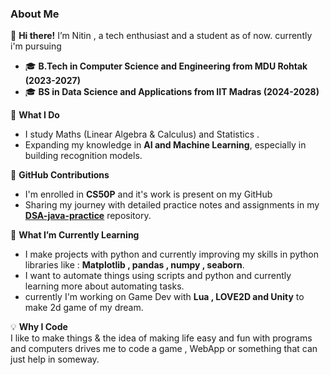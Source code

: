 ### **About Me**  
👋 **Hi there!** I’m Nitin , a tech enthusiast and a student as of now.
currently i'm pursuing 
- 🎓 **B.Tech in Computer Science and Engineering from MDU Rohtak (2023-2027)**  
- 🎓 **BS in Data Science and Applications from IIT Madras (2024-2028)**  

🌟 **What I Do**  
- I study Maths (Linear Algebra & Calculus) and Statistics .
- Expanding my knowledge in **AI and Machine Learning**, especially in building recognition models.  

📂 **GitHub Contributions**  
- I'm enrolled in **CS50P** and it's work is present on my GitHub
- Sharing my journey with detailed practice notes and assignments in my [**DSA-java-practice**](https://github.com/nitinnkr99/DSA-java-practice) repository.

🌱 **What I’m Currently Learning**  
- I make projects with python and currently improving my skills in python libraries like : **Matplotlib , pandas , numpy , seaborn**.
- I want to automate things using scripts and python and currently learning more about automating tasks.  
- currently I'm working on Game Dev with **Lua , LOVE2D and Unity** to make 2d game of my dream.   

💡 **Why I Code**  
I like to make things & the idea of making life easy and fun with programs and computers drives me to code a game , WebApp or something that can just help in someway. 
